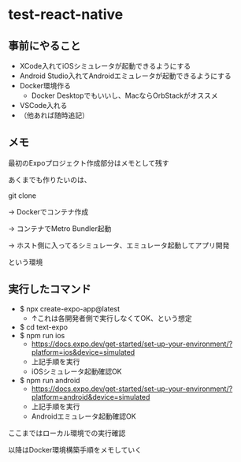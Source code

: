 # test-react-native

## 事前にやること

- XCode入れてiOSシミュレータが起動できるようにする
- Android Studio入れてAndroidエミュレータが起動できるようにする
- Docker環境作る
    - Docker Desktopでもいいし、MacならOrbStackがオススメ
- VSCode入れる
- （他あれば随時追記）

## メモ

最初のExpoプロジェクト作成部分はメモとして残す

あくまでも作りたいのは、

git clone

-> Dockerでコンテナ作成

-> コンテナでMetro Bundler起動

-> ホスト側に入ってるシミュレータ、エミュレータ起動してアプリ開発

という環境

## 実行したコマンド

- $ npx create-expo-app@latest
    - ↑これは各開発者側で実行しなくてOK、という想定
- $ cd text-expo
- $ npm run ios
    - https://docs.expo.dev/get-started/set-up-your-environment/?platform=ios&device=simulated
    - 上記手順を実行
    - iOSシミュレータ起動確認OK
- $ npm run android
    - https://docs.expo.dev/get-started/set-up-your-environment/?platform=android&device=simulated
    - 上記手順を実行
    - Androidエミュレータ起動確認OK

ここまではローカル環境での実行確認

以降はDocker環境構築手順をメモしていく

